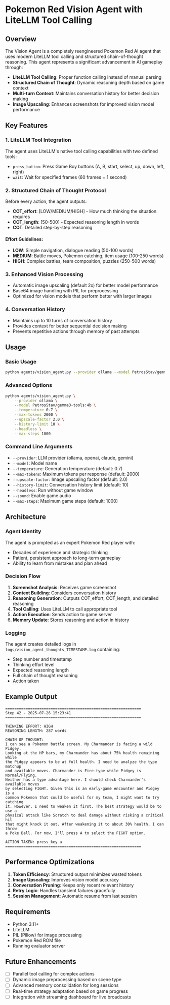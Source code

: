 # Pokemon Red Vision Agent with LiteLLM Tool Calling

## Overview

The Vision Agent is a completely reengineered Pokemon Red AI agent that uses modern LiteLLM tool calling and structured chain-of-thought reasoning. This agent represents a significant advancement in AI gameplay through:

- **LiteLLM Tool Calling**: Proper function calling instead of manual parsing
- **Structured Chain of Thought**: Dynamic reasoning depth based on game context
- **Multi-turn Context**: Maintains conversation history for better decision making
- **Image Upscaling**: Enhances screenshots for improved vision model performance

## Key Features

### 1. LiteLLM Tool Integration
The agent uses LiteLLM's native tool calling capabilities with two defined tools:
- `press_button`: Press Game Boy buttons (A, B, start, select, up, down, left, right)
- `wait`: Wait for specified frames (60 frames = 1 second)

### 2. Structured Chain of Thought Protocol
Before every action, the agent outputs:
- **COT_effort**: [LOW/MEDIUM/HIGH] - How much thinking the situation requires
- **COT_length**: [50-500] - Expected reasoning length in words
- **COT**: Detailed step-by-step reasoning

#### Effort Guidelines:
- **LOW**: Simple navigation, dialogue reading (50-100 words)
- **MEDIUM**: Battle moves, Pokemon catching, item usage (100-250 words)
- **HIGH**: Complex battles, team composition, puzzles (250-500 words)

### 3. Enhanced Vision Processing
- Automatic image upscaling (default 2x) for better model performance
- Base64 image handling with PIL for preprocessing
- Optimized for vision models that perform better with larger images

### 4. Conversation History
- Maintains up to 10 turns of conversation history
- Provides context for better sequential decision making
- Prevents repetitive actions through memory of past attempts

## Usage

### Basic Usage
```bash
python agents/vision_agent.py --provider ollama --model PetrosStav/gemma3-tools:4b
```

### Advanced Options
```bash
python agents/vision_agent.py \
    --provider ollama \
    --model PetrosStav/gemma3-tools:4b \
    --temperature 0.7 \
    --max-tokens 2000 \
    --upscale-factor 2.0 \
    --history-limit 10 \
    --headless \
    --max-steps 1000
```

### Command Line Arguments
- `--provider`: LLM provider (ollama, openai, claude, gemini)
- `--model`: Model name
- `--temperature`: Generation temperature (default: 0.7)
- `--max-tokens`: Maximum tokens per response (default: 2000)
- `--upscale-factor`: Image upscaling factor (default: 2.0)
- `--history-limit`: Conversation history limit (default: 10)
- `--headless`: Run without game window
- `--sound`: Enable game audio
- `--max-steps`: Maximum game steps (default: 1000)

## Architecture

### Agent Identity
The agent is prompted as an expert Pokemon Red player with:
- Decades of experience and strategic thinking
- Patient, persistent approach to long-term gameplay
- Ability to learn from mistakes and plan ahead

### Decision Flow
1. **Screenshot Analysis**: Receives game screenshot
2. **Context Building**: Considers conversation history
3. **Reasoning Generation**: Outputs COT_effort, COT_length, and detailed reasoning
4. **Tool Calling**: Uses LiteLLM to call appropriate tool
5. **Action Execution**: Sends action to game server
6. **Memory Update**: Stores reasoning and action in history

### Logging
The agent creates detailed logs in `logs/vision_agent_thoughts_TIMESTAMP.log` containing:
- Step number and timestamp
- Thinking effort level
- Expected reasoning length
- Full chain of thought reasoning
- Action taken

## Example Output

```
============================================================
Step 42 - 2025-07-26 15:23:41
============================================================

THINKING EFFORT: HIGH
REASONING LENGTH: 287 words

CHAIN OF THOUGHT:
I can see a Pokemon battle screen. My Charmander is facing a wild Pidgey. 
Looking at the HP bars, my Charmander has about 75% health remaining while 
the Pidgey appears to be at full health. I need to analyze the type matchup 
and available moves. Charmander is Fire-type while Pidgey is Normal/Flying. 
Neither has a type advantage here. I should check Charmander's available moves 
by selecting FIGHT. Given this is an early-game encounter and Pidgey is a 
common Pokemon that could be useful for my team, I might want to try catching 
it. However, I need to weaken it first. The best strategy would be to use a 
physical attack like Scratch to deal damage without risking a critical hit 
that might knock it out. After weakening it to about 30% health, I can throw 
a Poke Ball. For now, I'll press A to select the FIGHT option.

ACTION TAKEN: press_key a
============================================================
```

## Performance Optimizations

1. **Token Efficiency**: Structured output minimizes wasted tokens
2. **Image Upscaling**: Improves vision model accuracy
3. **Conversation Pruning**: Keeps only recent relevant history
4. **Retry Logic**: Handles transient failures gracefully
5. **Session Management**: Automatic resume from last session

## Requirements

- Python 3.11+
- LiteLLM
- PIL (Pillow) for image processing
- Pokemon Red ROM file
- Running evaluator server

## Future Enhancements

- [ ] Parallel tool calling for complex actions
- [ ] Dynamic image preprocessing based on scene type
- [ ] Advanced memory consolidation for long sessions
- [ ] Real-time strategy adaptation based on game progress
- [ ] Integration with streaming dashboard for live broadcasts